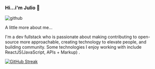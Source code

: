 
### Hi...i'm Julio 👋




![github](https://user-images.githubusercontent.com/109869139/208487484-1e26a1ba-c8a0-47ab-9a6c-92b003c78b2a.png)



 A little more about me...
 
 I'm a dev fullstack who is passionate about making contributing to open-source more approachable, creating technology to elevate people, 
 and building community. Some technologies I enjoy working with include ReactJS(JavaScript, APIs + Markup) .  

[![GitHub Streak](https://github-readme-streak-stats.herokuapp.com/?user=jhonshua)](https://git.io/streak-stats)



